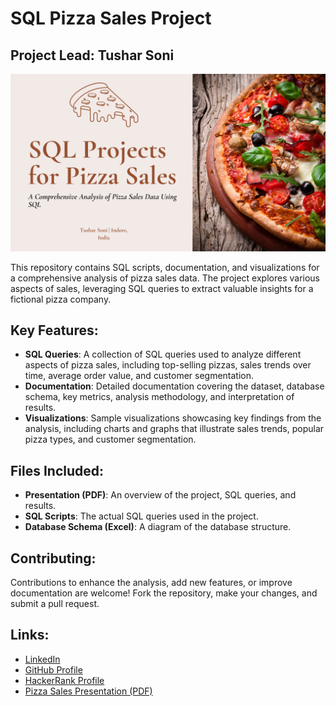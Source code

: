 # SQL Pizza Sales Project

## Project Lead: Tushar Soni
![image](https://github.com/Tusharsoni69/SQL-Pizza-Sales-Project/blob/main/first_slide.png)

This repository contains SQL scripts, documentation, and visualizations for a comprehensive analysis of pizza sales data. The project explores various aspects of sales, leveraging SQL queries to extract valuable insights for a fictional pizza company.

## Key Features:
- **SQL Queries**: A collection of SQL queries used to analyze different aspects of pizza sales, including top-selling pizzas, sales trends over time, average order value, and customer segmentation.
- **Documentation**: Detailed documentation covering the dataset, database schema, key metrics, analysis methodology, and interpretation of results.
- **Visualizations**: Sample visualizations showcasing key findings from the analysis, including charts and graphs that illustrate sales trends, popular pizza types, and customer segmentation.

## Files Included:
- **Presentation (PDF)**: An overview of the project, SQL queries, and results.
- **SQL Scripts**: The actual SQL queries used in the project.
- **Database Schema (Excel)**: A diagram of the database structure.

## Contributing:
Contributions to enhance the analysis, add new features, or improve documentation are welcome! Fork the repository, make your changes, and submit a pull request.

## Links:
- [LinkedIn](https://www.linkedin.com/in/tusharsoni2024/)
- [GitHub Profile](https://github.com/Tusharsoni69)
- [HackerRank Profile](https://www.hackerrank.com/tushar_2800)
- [Pizza Sales Presentation (PDF)](https://github.com/Tusharsoni69/SQL-Pizza-Sales-Project/blob/main/Pizza_Sales%20pdf.pdf)
